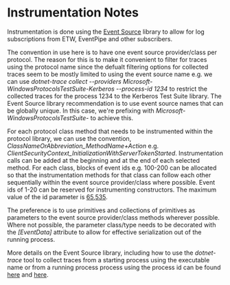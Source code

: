# Instrumentation Notes
Instrumentation is done using the [Event Source](https://learn.microsoft.com/en-us/dotnet/core/diagnostics/eventsource-getting-started) library to allow for log subscriptions from ETW, EventPipe and other subscribers.

The convention in use here is to have one event source provider/class per protocol. The reason for this is to make it convenient to filter for traces using the protocol name since the defualt filtering options for collected traces seem to be mostly limited to using the event source name e.g. we can use *dotnet-trace collect --providers Microsoft-WindowsProtocolsTestSuite-Kerberos --process-id 1234* to restrict the collected traces for the process 1234 to the Kerberos Test Suite library. The Event Source library recommendation is to use event source names that can be globally unique. In this case, we're prefixing with *Microsoft-WindowsProtocolsTestSuite-* to achieve this.

For each protocol class method that needs to be instrumented within the protocol library, we can use the convention, *ClassNameOrAbbreviation_MethodName+Action* e.g. *ClientSecurityContext_InitializationWithServerTokenStarted*. Instrumentation calls can be added at the beginning and at the end of each selected method. For each class, blocks of event ids e.g. 100-200 can be allocated so that the instrumentation methods for that class can follow each other sequentially within the event source provider/class where possible. Event ids of 1-20 can be reserved for instrumenting constructors. The maximum value of the id parameter is [65,535](https://learn.microsoft.com/en-us/dotnet/api/system.diagnostics.eventlogtracelistener.tracedata?view=dotnet-plat-ext-8.0). 

The preference is to use primitives and collections of primitives as parameters to the event source provider/class methods wherever possible. Where not possible, the parameter class/type needs to be decorated with the *[EventData]* attribute to allow for effective serialization out of the running process.

More details on the Event Source library, including how to use the *dotnet-trace* tool to collect traces from a starting process using the executable name or from a running process process using the process id can be found [here](https://learn.microsoft.com/en-us/dotnet/core/diagnostics/eventsource-collect-and-view-traces) and [here](https://learn.microsoft.com/en-us/dotnet/core/diagnostics/dotnet-trace#dotnet-trace-collect).
